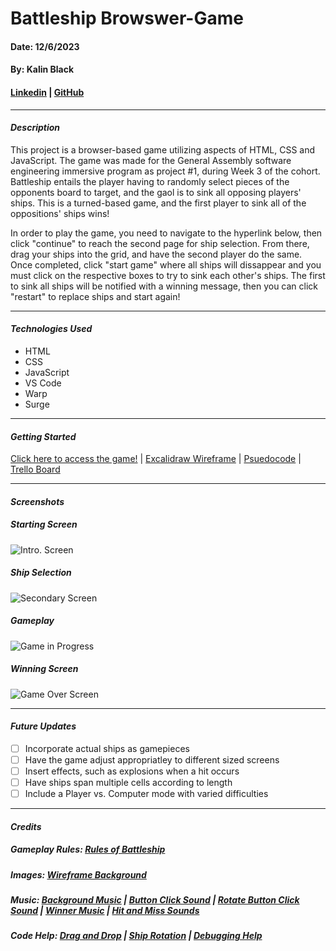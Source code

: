 # Battleship Browswer-Game
#### Date: 12/6/2023
#### By: Kalin Black 
#### [Linkedin](https://www.linkedin.com/in/kalin-black/) | [GitHub](https://github.com/kfblack)
***
#### **_Description_**
This project is a browser-based game utilizing aspects of HTML, CSS and JavaScript. The game was made for the General Assembly software engineering immersive program as project #1, during Week 3 of the cohort. Battleship entails the player having to randomly select pieces of the opponents board to target, and the gaol is to sink all opposing players' ships. This is a turned-based game, and the first player to sink all of the oppositions' ships wins!

In order to play the game, you need to navigate to the hyperlink below, then click "continue" to reach the second page for ship selection. From there, drag your ships into the grid, and have the second player do the same. Once completed, click "start game" where all ships will dissappear and you must click on the respective boxes to try to sink each other's ships. The first to sink all ships will be notified with a winning message, then you can click "restart" to replace ships and start again!
***
#### **_Technologies Used_**
- HTML
- CSS
- JavaScript
- VS Code
- Warp
- Surge
***
#### **_Getting Started_**
[Click here to access the game!](http://www.my-battleship-game.surge.sh) | [Excalidraw Wireframe](https://excalidraw.com/#json=BW8bqyMbvTDCvlW9cOwSf,dQISyJW9DRdwKYYZIDZWSQ) | [Psuedocode](https://docs.google.com/document/d/1KfQWf1qW6ScpNuFh3tbMZSaZ4Tq4hj5joyYAANEl9Ps/edit?usp=sharing) | [Trello Board](https://trello.com/b/PAR61byO/battleship-browser-game)
***
#### **_Screenshots_**

##### Starting Screen 
![Intro. Screen](https://i.postimg.cc/GmC0NZS9/Start-Screen.png)

##### Ship Selection
![Secondary Screen](https://i.postimg.cc/V652n15Z/Ship-Selection.png)

##### Gameplay 
![Game in Progress](https://i.postimg.cc/XYQ28hRR/Gameplay.png)

##### Winning Screen 
![Game Over Screen](https://i.postimg.cc/5ydpyMzC/Winner-Screen.png)

***
#### **_Future Updates_**
- [ ] Incorporate actual ships as gamepieces 
- [ ] Have the game adjust appropriatley to different sized screens 
- [ ] Insert effects, such as explosions when a hit occurs
- [ ] Have ships span multiple cells according to length 
- [ ] Include a Player vs. Computer mode with varied difficulties
***
#### **_Credits_**

##### Gameplay Rules: [Rules of Battleship](https://www.hasbro.com/common/instruct/battleship.pdf)
##### Images: [Wireframe Background](https://warontherocks.com/wp-content/uploads/2020/12/6432150-1-1024x654.jpg) 
##### Music: [Background Music](https://mixkit.co/free-stock-music/tag/video-game/?page=2) | [Button Click Sound](https://mixkit.co/free-sound-effects/click/?page=2) | [Rotate Button Click Sound](https://mixkit.co/free-sound-effects/click/) | [Winner Music](https://mixkit.co/free-stock-music/tag/video-game/?page=2) | [Hit and Miss Sounds](https://mixkit.co/free-sound-effects/bomb/) 
##### Code Help: [Drag and Drop](https://www.youtube.com/watch?v=wBnHmV_LBpE&ab_channel=TheCodeCreative) | [Ship Rotation](https://www.youtube.com/watch?v=Ubh_k18sX4E&t=2650s&ab_channel=CodewithAniaKub%C3%B3w) | [Debugging Help](https://openai.com/blog/chatgpt)